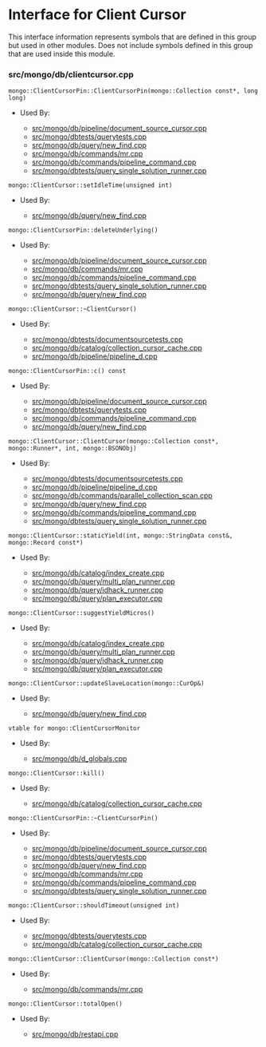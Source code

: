 
# Interface for Client Cursor
This interface information represents symbols that are defined in this group but used in other modules.  Does not include symbols defined in this group that are used inside this module.

### src/mongo/db/clientcursor.cpp

<div></div>

    mongo::ClientCursorPin::ClientCursorPin(mongo::Collection const*, long long)

- Used By:

    - [src/mongo/db/pipeline/document\_source\_cursor.cpp](../../../../queries/aggregation\_framework)
    - [src/mongo/dbtests/querytests.cpp](../../../../tests/unit\_tests)
    - [src/mongo/db/query/new\_find.cpp](../../../../queries/core\_query\_system)
    - [src/mongo/db/commands/mr.cpp](../../../../queries/database\_commands)
    - [src/mongo/db/commands/pipeline\_command.cpp](../../../../queries/aggregation\_framework)
    - [src/mongo/dbtests/query\_single\_solution\_runner.cpp](../../../../tests/unit\_tests)

<div></div>

    mongo::ClientCursor::setIdleTime(unsigned int)

- Used By:

    - [src/mongo/db/query/new\_find.cpp](../../../../queries/core\_query\_system)

<div></div>

    mongo::ClientCursorPin::deleteUnderlying()

- Used By:

    - [src/mongo/db/pipeline/document\_source\_cursor.cpp](../../../../queries/aggregation\_framework)
    - [src/mongo/db/commands/mr.cpp](../../../../queries/database\_commands)
    - [src/mongo/db/commands/pipeline\_command.cpp](../../../../queries/aggregation\_framework)
    - [src/mongo/dbtests/query\_single\_solution\_runner.cpp](../../../../tests/unit\_tests)
    - [src/mongo/db/query/new\_find.cpp](../../../../queries/core\_query\_system)

<div></div>

    mongo::ClientCursor::~ClientCursor()

- Used By:

    - [src/mongo/dbtests/documentsourcetests.cpp](../../../../tests/unit\_tests)
    - [src/mongo/db/catalog/collection\_cursor\_cache.cpp](../../../../storage/storage\_layer\_structure)
    - [src/mongo/db/pipeline/pipeline\_d.cpp](../../../../queries/aggregation\_framework)

<div></div>

    mongo::ClientCursorPin::c() const

- Used By:

    - [src/mongo/db/pipeline/document\_source\_cursor.cpp](../../../../queries/aggregation\_framework)
    - [src/mongo/dbtests/querytests.cpp](../../../../tests/unit\_tests)
    - [src/mongo/db/commands/pipeline\_command.cpp](../../../../queries/aggregation\_framework)
    - [src/mongo/db/query/new\_find.cpp](../../../../queries/core\_query\_system)

<div></div>

    mongo::ClientCursor::ClientCursor(mongo::Collection const*, mongo::Runner*, int, mongo::BSONObj)

- Used By:

    - [src/mongo/dbtests/documentsourcetests.cpp](../../../../tests/unit\_tests)
    - [src/mongo/db/pipeline/pipeline\_d.cpp](../../../../queries/aggregation\_framework)
    - [src/mongo/db/commands/parallel\_collection\_scan.cpp](../../../../queries/database\_commands)
    - [src/mongo/db/query/new\_find.cpp](../../../../queries/core\_query\_system)
    - [src/mongo/db/commands/pipeline\_command.cpp](../../../../queries/aggregation\_framework)
    - [src/mongo/dbtests/query\_single\_solution\_runner.cpp](../../../../tests/unit\_tests)

<div></div>

    mongo::ClientCursor::staticYield(int, mongo::StringData const&, mongo::Record const*)

- Used By:

    - [src/mongo/db/catalog/index\_create.cpp](../../../../storage/storage\_layer\_structure)
    - [src/mongo/db/query/multi\_plan\_runner.cpp](../../../../queries/core\_query\_system)
    - [src/mongo/db/query/idhack\_runner.cpp](../../../../queries/core\_query\_system)
    - [src/mongo/db/query/plan\_executor.cpp](../../../../queries/core\_query\_system)

<div></div>

    mongo::ClientCursor::suggestYieldMicros()

- Used By:

    - [src/mongo/db/catalog/index\_create.cpp](../../../../storage/storage\_layer\_structure)
    - [src/mongo/db/query/multi\_plan\_runner.cpp](../../../../queries/core\_query\_system)
    - [src/mongo/db/query/idhack\_runner.cpp](../../../../queries/core\_query\_system)
    - [src/mongo/db/query/plan\_executor.cpp](../../../../queries/core\_query\_system)

<div></div>

    mongo::ClientCursor::updateSlaveLocation(mongo::CurOp&)

- Used By:

    - [src/mongo/db/query/new\_find.cpp](../../../../queries/core\_query\_system)

<div></div>

    vtable for mongo::ClientCursorMonitor

- Used By:

    - [src/mongo/db/d\_globals.cpp](../../../../dead\_code/legacy\_code)

<div></div>

    mongo::ClientCursor::kill()

- Used By:

    - [src/mongo/db/catalog/collection\_cursor\_cache.cpp](../../../../storage/storage\_layer\_structure)

<div></div>

    mongo::ClientCursorPin::~ClientCursorPin()

- Used By:

    - [src/mongo/db/pipeline/document\_source\_cursor.cpp](../../../../queries/aggregation\_framework)
    - [src/mongo/dbtests/querytests.cpp](../../../../tests/unit\_tests)
    - [src/mongo/db/query/new\_find.cpp](../../../../queries/core\_query\_system)
    - [src/mongo/db/commands/mr.cpp](../../../../queries/database\_commands)
    - [src/mongo/db/commands/pipeline\_command.cpp](../../../../queries/aggregation\_framework)
    - [src/mongo/dbtests/query\_single\_solution\_runner.cpp](../../../../tests/unit\_tests)

<div></div>

    mongo::ClientCursor::shouldTimeout(unsigned int)

- Used By:

    - [src/mongo/dbtests/querytests.cpp](../../../../tests/unit\_tests)
    - [src/mongo/db/catalog/collection\_cursor\_cache.cpp](../../../../storage/storage\_layer\_structure)

<div></div>

    mongo::ClientCursor::ClientCursor(mongo::Collection const*)

- Used By:

    - [src/mongo/db/commands/mr.cpp](../../../../queries/database\_commands)

<div></div>

    mongo::ClientCursor::totalOpen()

- Used By:

    - [src/mongo/db/restapi.cpp](../../../../network/web\_server)
